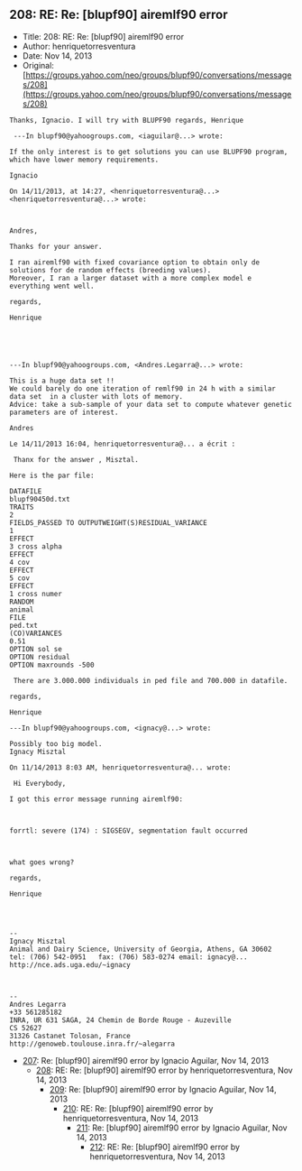 ## 208: RE: Re: [blupf90] airemlf90 error

- Title: 208: RE: Re: [blupf90] airemlf90 error
- Author: henriquetorresventura
- Date: Nov 14, 2013
- Original: [https://groups.yahoo.com/neo/groups/blupf90/conversations/messages/208](https://groups.yahoo.com/neo/groups/blupf90/conversations/messages/208)

```
Thanks, Ignacio. I will try with BLUPF90 regards, Henrique 

 ---In blupf90@yahoogroups.com, <iaguilar@...> wrote:

If the only interest is to get solutions you can use BLUPF90 program, which have lower memory requirements. 

Ignacio
 
On 14/11/2013, at 14:27, <henriquetorresventura@...> <henriquetorresventura@...> wrote:



Andres, 

Thanks for your answer. 

I ran airemlf90 with fixed covariance option to obtain only de solutions for de random effects (breeding values).
Moreover, I ran a larger dataset with a more complex model e everything went well. 

regards, 

Henrique 

  



---In blupf90@yahoogroups.com, <Andres.Legarra@...> wrote:

This is a huge data set !!
We could barely do one iteration of remlf90 in 24 h with a similar data set  in a cluster with lots of memory.
Advice: take a sub-sample of your data set to compute whatever genetic parameters are of interest. 

Andres

Le 14/11/2013 16:04, henriquetorresventura@... a écrit :

 Thanx for the answer , Misztal. 

Here is the par file: 

DATAFILE
blupf90450d.txt
TRAITS
2
FIELDS_PASSED TO OUTPUTWEIGHT(S)RESIDUAL_VARIANCE
1
EFFECT
3 cross alpha
EFFECT
4 cov
EFFECT
5 cov
EFFECT
1 cross numer 
RANDOM
animal
FILE
ped.txt
(CO)VARIANCES
0.51
OPTION sol se
OPTION residual
OPTION maxrounds -500 

 There are 3.000.000 individuals in ped file and 700.000 in datafile. 

regards, 

Henrique

---In blupf90@yahoogroups.com, <ignacy@...> wrote:

Possibly too big model. 
Ignacy Misztal

On 11/14/2013 8:03 AM, henriquetorresventura@... wrote:

 Hi Everybody, 

I got this error message running airemlf90: 

 

forrtl: severe (174) : SIGSEGV, segmentation fault occurred 

 

what goes wrong? 

regards, 

Henrique 




-- 
Ignacy Misztal
Animal and Dairy Science, University of Georgia, Athens, GA 30602
tel: (706) 542-0951   fax: (706) 583-0274 email: ignacy@...   
http://nce.ads.uga.edu/~ignacy



-- 
Andres Legarra
+33 561285182
INRA, UR 631 SAGA, 24 Chemin de Borde Rouge - Auzeville
CS 52627
31326 Castanet Tolosan, France
http://genoweb.toulouse.inra.fr/~alegarra
```

- [207](0207.md): Re: [blupf90] airemlf90 error by Ignacio Aguilar, Nov 14, 2013
    - [208](0208.md): RE: Re: [blupf90] airemlf90 error by henriquetorresventura, Nov 14, 2013
        - [209](0209.md): Re: [blupf90] airemlf90 error by Ignacio Aguilar, Nov 14, 2013
            - [210](0210.md): RE: Re: [blupf90] airemlf90 error by henriquetorresventura, Nov 14, 2013
                - [211](0211.md): Re: [blupf90] airemlf90 error by Ignacio Aguilar, Nov 14, 2013
                    - [212](0212.md): RE: Re: [blupf90] airemlf90 error by henriquetorresventura, Nov 14, 2013
